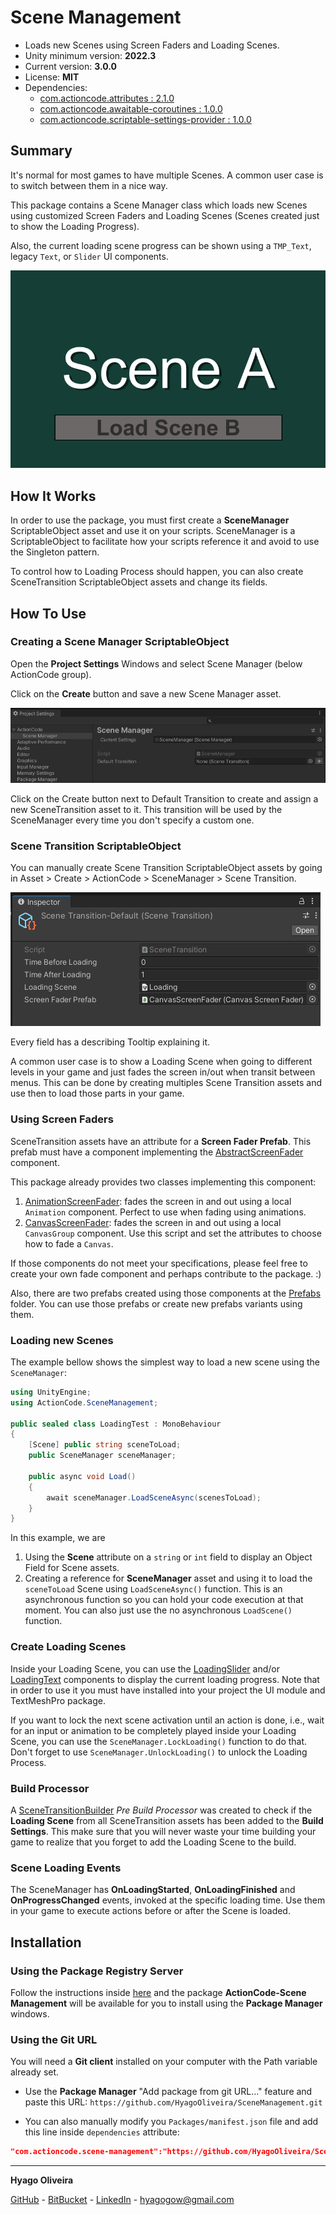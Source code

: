 # Scene Management

* Loads new Scenes using Screen Faders and Loading Scenes.
* Unity minimum version: **2022.3**
* Current version: **3.0.0**
* License: **MIT**
* Dependencies:
    - [com.actioncode.attributes : 2.1.0](https://github.com/HyagoOliveira/Attributes/tree/2.1.0)
    - [com.actioncode.awaitable-coroutines : 1.0.0](https://github.com/HyagoOliveira/AwaitableCoroutines/tree/1.0.0)
    - [com.actioncode.scriptable-settings-provider : 1.0.0](https://github.com/HyagoOliveira/ScriptableSettingsProvider/tree/1.0.0)

## Summary

It's normal for most games to have multiple Scenes. A common user case is to switch between them in a nice way.

This package contains a Scene Manager class which loads new Scenes using customized Screen Faders and Loading Scenes (Scenes created just to show the Loading Progress). 

Also, the current loading scene progress can be shown using a ``TMP_Text``, legacy ```Text```, or ```Slider``` UI components.

![Showcase](/Documentation~/load-scene-showcase.gif "Scene Manager")

## How It Works

In order to use the package, you must first create a **SceneManager** ScriptableObject asset and use it on your scripts.
SceneManager is a ScriptableObject to facilitate how your scripts reference it and avoid to use the Singleton pattern.

To control how to Loading Process should happen, you can also create SceneTransition ScriptableObject assets and change its fields. 

## How To Use

### Creating a Scene Manager ScriptableObject

Open the **Project Settings** Windows and select Scene Manager (below ActionCode group).

Click on the **Create** button and save a new Scene Manager asset.

![The Scene Manager Menu](/Documentation~/scene-manager-menu.png "The Scene Manager Menu")

Click on the Create button next to Default Transition to create and assign a new SceneTransition asset to it.
This transition will be used by the SceneManager every time you don't specify a custom one.

### Scene Transition ScriptableObject

You can manually create Scene Transition ScriptableObject assets by going in Asset > Create > ActionCode > SceneManager > Scene Transition. 

![The Scene Transition](/Documentation~/scene-transition.png "The Scene Transition")

Every field has a describing Tooltip explaining it.

A common user case is to show a Loading Scene when going to different levels in your game and just fades the screen in/out when transit between menus.
This can be done by creating multiples Scene Transition assets and use then to load those parts in your game.

### Using Screen Faders

SceneTransition assets have an attribute for a **Screen Fader Prefab**. This prefab must have a component implementing the [AbstractScreenFader](/Runtime/ScreenFaders/AbstractScreenFader.cs) component.

This package already provides two classes implementing this component:

1. [AnimationScreenFader](/Runtime/ScreenFaders/AnimationScreenFader.cs): fades the screen in and out using a local ```Animation``` component. Perfect to use when fading using animations.
2. [CanvasScreenFader](/Runtime/ScreenFaders/CanvasScreenFader.cs): fades the screen in and out using a local ```CanvasGroup``` component. Use this script and set the attributes to choose how to fade a ```Canvas```.

If those components do not meet your specifications, please feel free to create your own fade component and perhaps contribute to the package. :)

Also, there are two prefabs created using those components at the [Prefabs](/Prefabs/ScreenFaders/) folder. You can use those prefabs or create new prefabs variants using them.

### Loading new Scenes

The example bellow shows the simplest way to load a new scene using the ```SceneManager```:

```csharp
using UnityEngine;
using ActionCode.SceneManagement;

public sealed class LoadingTest : MonoBehaviour
{
    [Scene] public string sceneToLoad;
    public SceneManager sceneManager;    

    public async void Load()
    {
        await sceneManager.LoadSceneAsync(scenesToLoad);
    }
}
```

In this example, we are

1. Using the **Scene** attribute on a ```string``` or ```int``` field to display an Object Field for Scene assets.
2. Creating a reference for **SceneManager** asset and using it to load the ```sceneToLoad``` Scene using ```LoadSceneAsync()``` function. 
This is an asynchronous function so you can hold your code execution at that moment. You can also just use the no asynchronous ```LoadScene()``` function.

### Create Loading Scenes

Inside your Loading Scene, you can use the [LoadingSlider](/Runtime/UI/LoadingSlider.cs) and/or [LoadingText](/Runtime/UI/LoadingText.cs) components to display the current loading progress. Note that in order to use it you must have installed into your project the UI module and TextMeshPro package.

If you want to lock the next scene activation until an action is done, i.e., wait for an input or animation to be completely played inside your Loading Scene, you can use the ```SceneManager.LockLoading()``` function to do that. Don't forget to use ```SceneManager.UnlockLoading()``` to unlock the Loading Process.

### Build Processor

A [SceneTransitionBuilder](/Editor/Build/SceneTransitionBuilder.cs) *Pre Build Processor* was created to check if the **Loading Scene** from all SceneTransition assets has been added to the **Build Settings**. This make sure that you will never waste your time building your game to realize that you forget to add the Loading Scene to the build.

### Scene Loading Events

The SceneManager has **OnLoadingStarted**, **OnLoadingFinished** and **OnProgressChanged** events, invoked at the specific loading time. Use them in your game to execute actions before or after the Scene is loaded.

## Installation

### Using the Package Registry Server

Follow the instructions inside [here](https://cutt.ly/ukvj1c8) and the package **ActionCode-Scene Management** 
will be available for you to install using the **Package Manager** windows.

### Using the Git URL

You will need a **Git client** installed on your computer with the Path variable already set. 

- Use the **Package Manager** "Add package from git URL..." feature and paste this URL: `https://github.com/HyagoOliveira/SceneManagement.git`

- You can also manually modify you `Packages/manifest.json` file and add this line inside `dependencies` attribute: 

```json
"com.actioncode.scene-management":"https://github.com/HyagoOliveira/SceneManagement.git"
```
---

**Hyago Oliveira**

[GitHub](https://github.com/HyagoOliveira) -
[BitBucket](https://bitbucket.org/HyagoGow/) -
[LinkedIn](https://www.linkedin.com/in/hyago-oliveira/) -
<hyagogow@gmail.com>